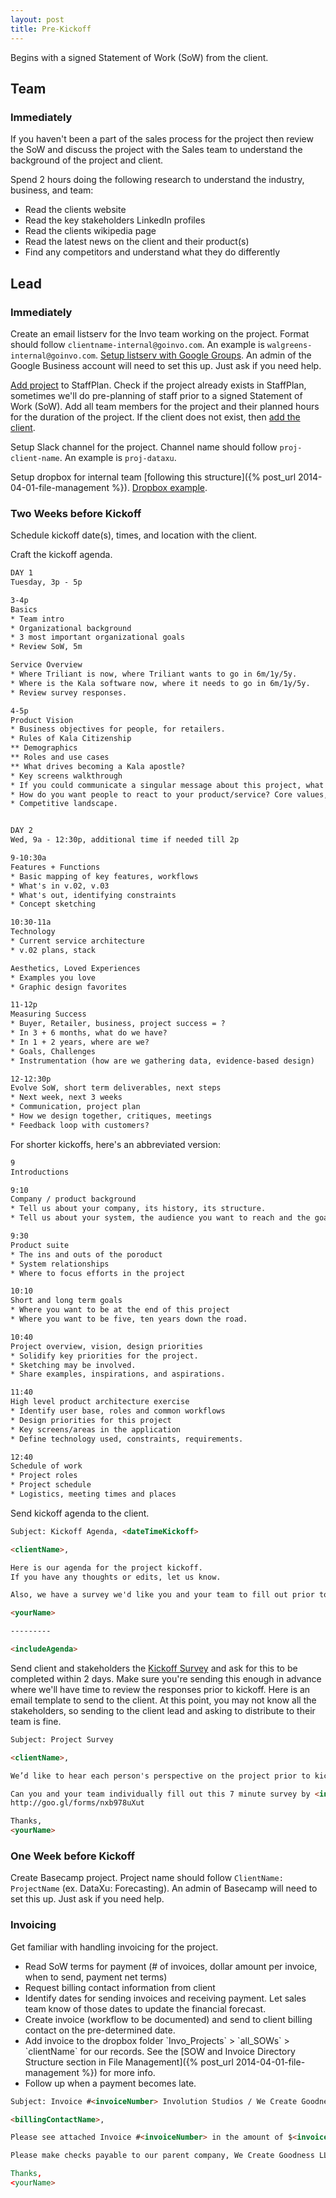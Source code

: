 ```yaml
---
layout: post
title: Pre-Kickoff
---
```


Begins with a signed Statement of Work (SoW) from the client.

## Team 

### Immediately

If you haven't been a part of the sales process for the project then review the SoW and discuss the project with the Sales team to understand the background of the project and client. 

Spend 2 hours doing the following research to understand the industry, business, and team:
<ul>
	<li>Read the clients website</li>
	<li>Read the key stakeholders LinkedIn profiles</li>
	<li>Read the clients wikipedia page</li>
	<li>Read the latest news on the client and their product(s)</li>
	<li>Find any competitors and understand what they do differently</li>
</ul>



## Lead

### Immediately

Create an email listserv for the Invo team working on the project. Format should follow `clientname-internal@goinvo.com`. An example is `walgreens-internal@goinvo.com`. [Setup listserv with Google Groups](https://admin.google.com/goinvo.com/AdminHome?pli=1&fral=1#GroupList:). An admin of the Google Business account will need to set this up. Just ask if you need help.

[Add project](https://www.staffplan.com/projects/new) to StaffPlan. Check if the project already exists in StaffPlan, sometimes we'll do pre-planning of staff prior to a signed Statement of Work (SoW). Add all team members for the project and their planned hours for the duration of the project. If the client does not exist, then [add the client](https://www.staffplan.com/clients/new).

Setup Slack channel for the project. Channel name should follow `proj-client-name`. An example is `proj-dataxu`.  

Setup dropbox for internal team [following this structure]({% post_url 2014-04-01-file-management %}). [Dropbox example](https://www.dropbox.com/sh/4hqpdnf5nkquexu/AADJZTKqxU8hqhkZkCH8MWgva?dl=0).  

### Two Weeks before Kickoff

Schedule kickoff date(s), times, and location with the client.

Craft the kickoff agenda.

```html
DAY 1
Tuesday, 3p - 5p

3-4p
Basics
* Team intro
* Organizational background
* 3 most important organizational goals
* Review SoW, 5m

Service Overview
* Where Triliant is now, where Triliant wants to go in 6m/1y/5y.
* Where is the Kala software now, where it needs to go in 6m/1y/5y.
* Review survey responses.

4-5p
Product Vision
* Business objectives for people, for retailers.
* Rules of Kala Citizenship
** Demographics
** Roles and use cases
** What drives becoming a Kala apostle?
* Key screens walkthrough
* If you could communicate a singular message about this project, what would it be?
* How do you want people to react to your product/service? Core values, design principles.
* Competitive landscape.


DAY 2
Wed, 9a - 12:30p, additional time if needed till 2p

9-10:30a
Features + Functions
* Basic mapping of key features, workflows
* What's in v.02, v.03
* What's out, identifying constraints
* Concept sketching

10:30-11a
Technology
* Current service architecture
* v.02 plans, stack

Aesthetics, Loved Experiences
* Examples you love
* Graphic design favorites

11-12p
Measuring Success
* Buyer, Retailer, business, project success = ?
* In 3 + 6 months, what do we have?
* In 1 + 2 years, where are we?
* Goals, Challenges
* Instrumentation (how are we gathering data, evidence-based design)

12-12:30p
Evolve SoW, short term deliverables, next steps
* Next week, next 3 weeks
* Communication, project plan
* How we design together, critiques, meetings
* Feedback loop with customers?
```

For shorter kickoffs, here's an abbreviated version:

```html
9
Introductions

9:10
Company / product background
* Tell us about your company, its history, its structure.
* Tell us about your system, the audience you want to reach and the goals you want to help them achieve.

9:30
Product suite
* The ins and outs of the poroduct
* System relationships
* Where to focus efforts in the project

10:10
Short and long term goals
* Where you want to be at the end of this project
* Where you want to be five, ten years down the road.

10:40
Project overview, vision, design priorities 
* Solidify key priorities for the project. 
* Sketching may be involved.
* Share examples, inspirations, and aspirations.

11:40
High level product architecture exercise
* Identify user base, roles and common workflows
* Design priorities for this project
* Key screens/areas in the application
* Define technology used, constraints, requirements.

12:40
Schedule of work
* Project roles
* Project schedule
* Logistics, meeting times and places
```

Send kickoff agenda to the client.

```html
Subject: Kickoff Agenda, <dateTimeKickoff>

<clientName>,  

Here is our agenda for the project kickoff.
If you have any thoughts or edits, let us know.

Also, we have a survey we'd like you and your team to fill out prior to kickoff. We'll send the details over on <insertDaySent>.

<yourName>

---------

<includeAgenda>

```

Send client and stakeholders the [Kickoff Survey](http://goo.gl/forms/nxb978uXut) and ask for this to be completed within 2 days. Make sure you're sending this enough in advance where we'll have time to review the responses prior to kickoff. Here is an email template to send to the client. At this point, you may not know all the stakeholders, so sending to the client lead and asking to distribute to their team is fine.

``` html
Subject: Project Survey

<clientName>,  

We’d like to hear each person's perspective on the project prior to kickoff and then refine that into a single message during the kickoff.

Can you and your team individually fill out this 7 minute survey by <insertDeadline2businessDaysIdeal>?  
http://goo.gl/forms/nxb978uXut

Thanks,  
<yourName>
```

### One Week before Kickoff

Create Basecamp project. Project name should follow `ClientName: ProjectName` (ex. DataXu: Forecasting). An admin of Basecamp will need to set this up. Just ask if you need help.

### Invoicing
Get familiar with handling invoicing for the project.
<ul>
	<li>Read SoW terms for payment (# of invoices, dollar amount per invoice, when to send, payment net terms)</li>
	<li>Request billing contact information from client</li>
	<li>Identify dates for sending invoices and receiving payment. Let sales team know of those dates to update the financial forecast.</li>
	<li>Create invoice (workflow to be documented) and send to client billing contact on the pre-determined date.</li>
	<li>Add invoice to the dropbox folder `Invo_Projects` > `all_SOWs` > `clientName` for our records. See the [SOW and Invoice Directory Structure section in File Management]({% post_url 2014-04-01-file-management %}) for more info.</li>
	<li>Follow up when a payment becomes late.</li>
</ul>

``` html
Subject: Invoice #<invoiceNumber> Involution Studios / We Create Goodness LLCs

<billingContactName>,

Please see attached Invoice #<invoiceNumber> in the amount of $<invoiceAmount> for <nameOfService - example design consulting> on the <nameOfProject> Project. This is the <currentNumberInvoice> of <totalNumberOfInvoices> invoices you will receive for this project. Payment terms are net 30 days upon receipt of this invoice. 

Please make checks payable to our parent company, We Create Goodness LLC, EIN #<insertEINNumber).

Thanks,
<yourName>
```
